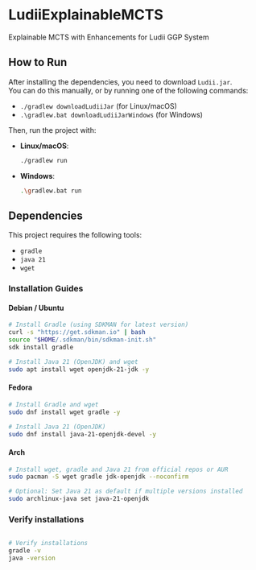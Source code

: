 # LudiiExplainableMCTS

Explainable MCTS with Enhancements for Ludii GGP System

## How to Run

After installing the dependencies, you need to download `Ludii.jar`.  
You can do this manually, or by running one of the following commands:

- `./gradlew downloadLudiiJar` (for Linux/macOS)  
- `.\gradlew.bat downloadLudiiJarWindows` (for Windows)

Then, run the project with:

- **Linux/macOS**:  
  ```bash
  ./gradlew run
  ```
- **Windows**:  
  ```bash
  .\gradlew.bat run
  ```
## Dependencies

This project requires the following tools:

* `gradle`
* `java 21`
* `wget`

### Installation Guides

#### Debian / Ubuntu

```bash
# Install Gradle (using SDKMAN for latest version)
curl -s "https://get.sdkman.io" | bash
source "$HOME/.sdkman/bin/sdkman-init.sh"
sdk install gradle

# Install Java 21 (OpenJDK) and wget
sudo apt install wget openjdk-21-jdk -y
```

#### Fedora

```bash
# Install Gradle and wget
sudo dnf install wget gradle -y

# Install Java 21 (OpenJDK)
sudo dnf install java-21-openjdk-devel -y
```

#### Arch

```bash
# Install wget, gradle and Java 21 from official repos or AUR
sudo pacman -S wget gradle jdk-openjdk --noconfirm

# Optional: Set Java 21 as default if multiple versions installed
sudo archlinux-java set java-21-openjdk
```

### Verify installations

```bash

# Verify installations
gradle -v
java -version
```
